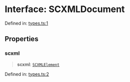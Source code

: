 # Interface: SCXMLDocument

Defined in: [types.ts:1](https://github.com/caweinshenker/sxcml-js/blob/957847bdc6405b8502a575517be9bde5a1c195dc/src/types.ts#L1)

## Properties

### scxml

> **scxml**: [`SCXMLElement`](SCXMLElement.md)

Defined in: [types.ts:2](https://github.com/caweinshenker/sxcml-js/blob/957847bdc6405b8502a575517be9bde5a1c195dc/src/types.ts#L2)
